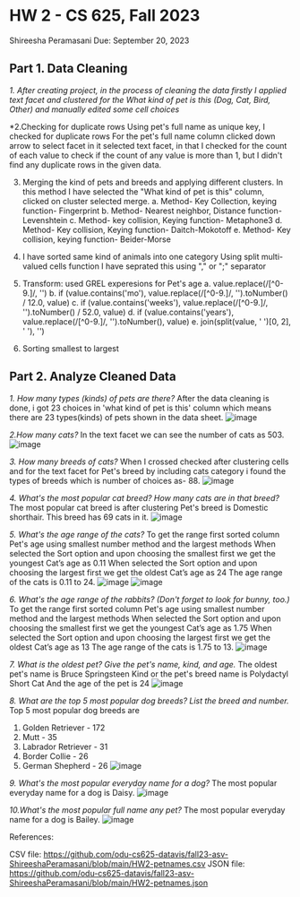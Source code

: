 
# HW 2 - CS 625, Fall 2023

Shireesha Peramasani
Due: September 20, 2023


## Part 1. Data Cleaning
*1. After creating project, in the process of cleaning the data firstly I applied text facet and clustered for the What kind of pet is this (Dog, Cat, Bird, Other) and manually edited some cell choices*

*2.Checking for duplicate rows
Using pet's full name as unique key, I checked for duplicate rows
For the pet's full name column clicked down arrow to select facet in it selected text facet, in that I checked for the count of each value to check if the count of any value is more than 1, but I didn't find any duplicate rows in the given data.

3. Merging the kind of pets and breeds and applying different clusters.
In this method I have selected the "What kind of pet is this" column, clicked on cluster selected merge.
a. Method- Key Collection,  keying function- Fingerprint
b. Method- Nearest neighbor, Distance  function- Levenshtein
c. Method- key collision, Keying function- Metaphone3
d. Method- Key collision, Keying function- Daitch-Mokotoff
e. Method- Key collision, keying function- Beider-Morse

   
4. I have sorted same kind of animals into one category
Using split multi-valued cells function I have seprated this using "," or ";" separator

5. Transform: used GREL experesions for Pet's age
   a. value.replace(/[^0-9.]/, '')
   b. if (value.contains('mo'), value.replace(/[^0-9.]/, '').toNumber() / 12.0, value)
   c. if (value.contains('weeks'), value.replace(/[^0-9.]/, '').toNumber() / 52.0, value)
   d. if (value.contains('years'), value.replace(/[^0-9.]/, '').toNumber(), value)
   e. join(split(value, ' ')[0, 2], ' '), '')

6.  Sorting smallest to largest
   


## Part 2. Analyze Cleaned Data
*1. How many types (kinds) of pets are there?*
After the data cleaning is done, i got 23 choices in 'what kind of pet is this' column which means there are 23 types(kinds) of pets shown in the data sheet.
![image](1.png)

*2.How many cats?*
In the text facet we can see the number of cats as 503.
![image](2.png)

*3. How many breeds of cats?*
When I crossed checked after clustering cells  and for the text facet for Pet's breed by including cats category i found the types of breeds which is number of choices as- 88.
![image](3.png)

*4. What's the most popular cat breed? How many cats are in that breed?*
The most popular cat breed is after clustering Pet's breed is Domestic shorthair. This breed has 69 cats in it.
![image](4.png)

*5. What's the age range of the cats?*
To get the range first sorted column Pet's age using smallest number method and the largest methods
When selected the Sort option and upon choosing the smallest first we get the youngest Cat’s age as 0.11 
When selected the Sort option and upon choosing the largest first we get the oldest  Cat’s age as 24
The age range of the cats is 0.11 to 24.
![image](5.1.png)
![image](5.2.png)

*6. What's the age range of the rabbits? (Don't forget to look for bunny, too.)*
To get the range first sorted column Pet's age using smallest number method and the largest methods
When selected the Sort option and upon choosing the smallest first we get the youngest Cat’s age as 1.75
When selected the Sort option and upon choosing the largest first we get the oldest  Cat’s age as 13
The age range of the cats is  1.75 to 13.
![image](6.png)

*7. What is the oldest pet? Give the pet's name, kind, and age.*
The oldest pet's name is  Bruce Springsteen 
Kind or the pet's breed name is Polydactyl Short Cat
And the age of the pet is 24
![image](7.png)

*8. What are the top 5 most popular dog breeds? List the breed and number.*
Top 5 most popular dog breeds are
1. Golden Retriever - 172
2. Mutt - 35
3. Labrador Retriever - 31
4. Border Collie - 26
5. German Shepherd - 26
![image](8.png)
   
*9. What's the most popular everyday name for a dog?*
The most popular everyday name for a dog is Daisy.
![image](9.png)

*10.What's the most popular full name any pet?*
The most popular everyday name for a dog is Bailey.
![image](10.png)

References:

CSV file: <https://github.com/odu-cs625-datavis/fall23-asv-ShireeshaPeramasani/blob/main/HW2-petnames.csv>
JSON file: <https://github.com/odu-cs625-datavis/fall23-asv-ShireeshaPeramasani/blob/main/HW2-petnames.json>


